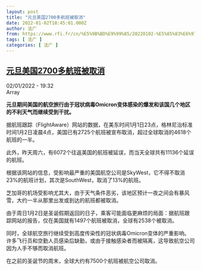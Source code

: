 ```yaml
---
layout: post
title: "元旦美国2700多航班被取消"
date: 2022-01-02T18:45:01.000Z
author: 法广
from: https://www.rfi.fr/cn/%E5%9B%BD%E9%99%85/20220102-%E5%85%83%E6%97%A6%E7%BE%8E%E5%9B%BD2700%E5%A4%9A%E8%88%AA%E7%8F%AD%E8%A2%AB%E5%8F%96%E6%B6%88
tags: [ 法广 ]
categories: [ 法广 ]
---
```

<!--1641149101000-->
[元旦美国2700多航班被取消](https://www.rfi.fr/cn/%E5%9B%BD%E9%99%85/20220102-%E5%85%83%E6%97%A6%E7%BE%8E%E5%9B%BD2700%E5%A4%9A%E8%88%AA%E7%8F%AD%E8%A2%AB%E5%8F%96%E6%B6%88)
------

<div>
<div>02/01/2022 - 19:32</div>Array<p><strong>                    元旦期间美国的航空旅行由于冠状病毒Omicron变体感染的爆发和该国几个地区的不利天气而继续受到干扰。                </strong></p><div >                    <p>据航班跟踪（FlightAware）网站的数据，在美东时间1月1日23点，格林尼治标准时间1月2日凌晨4点，美国已有2725个航班被宣布取消，超过全球取消的4618个航班的一半。</p><p>此外，昨天周六，有6072个往返美国的航班被延误，而当天全球共有11136个延误的航班。</p><p>根据该网站的信息，受影响最严重的美国航空公司是SkyWest，它不得不取消23%的航班计划，其次是SouthWest，取消了13%的航班。</p><p>芝加哥的机场受影响尤其大，由于天气条件恶劣，该地区预计一夜之间会有暴风雪，大约一半从那里出发或到达的航班都被取消。</p><p>由于周日1月2日是圣诞假期返回的日子，乘客可能面临更麻烦的局面：据航班跟踪网站的报告，仅在美国就有1497个航班被取消，全球有2538个被取消。</p><p>同时，全球航空旅行继续受到高度传染性的冠状病毒Omicron变体的严重影响。许多飞行员和空勤人员感染后缺勤，或由于接触感染者而被隔离，这导致航空公司因为人手不够而取消航班。</p><p>在之前的圣诞节的周末，全球大约有7500个航班被航空公司取消。</p>                                            <div data-selfpromo-newsletter>    </div>    <div data-selfpromo-app>    </div>                </div>
</div>
